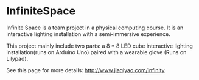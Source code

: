 # InfiniteSpace
Infinite Space is a team project in a physical computing course. It is an interactive lighting installation with a semi-immersive experience. 

This project mainly include two parts: a 8 * 8 LED cube interactive lighting installation(runs on Arduino Uno)  paired with a wearable glove (Runs on Lilypad).

See this page for more details: http://www.jiaqiyao.com/infinity
